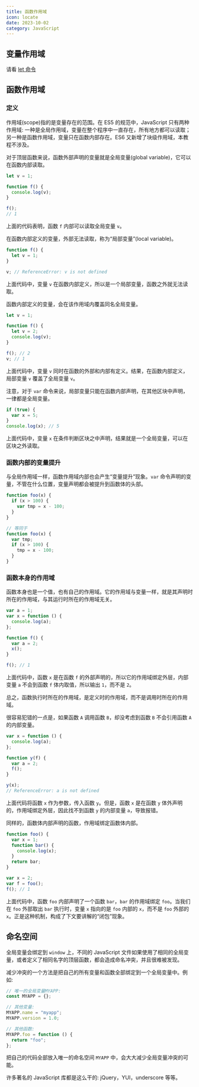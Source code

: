 ```yaml
---
title: 函数作用域
icon: locate
date: 2023-10-02
category: JavaScript
---
```


## 变量作用域

请看 [let 命令](../es6/let.md)

## 函数作用域

### 定义

作用域(scope)指的是变量存在的范围。在 ES5 的规范中，JavaScript 只有两种作用域: 一种是全局作用域，变量在整个程序中一直存在，所有地方都可以读取；另一种是函数作用域，变量只在函数内部存在。ES6 又新增了块级作用域，本教程不涉及。

对于顶层函数来说，函数外部声明的变量就是全局变量(global variable)，它可以在函数内部读取。

```js
let v = 1;

function f() {
  console.log(v);
}

f();
// 1
```

上面的代码表明，函数 `f` 内部可以读取全局变量 `v`。

在函数内部定义的变量，外部无法读取，称为“局部变量”(local variable)。

```js
function f() {
  let v = 1;
}

v; // ReferenceError: v is not defined
```

上面代码中，变量 `v` 在函数内部定义，所以是一个局部变量，函数之外就无法读取。

函数内部定义的变量，会在该作用域内覆盖同名全局变量。

```js
let v = 1;

function f() {
  let v = 2;
  console.log(v);
}

f(); // 2
v; // 1
```

上面代码中，变量 `v` 同时在函数的外部和内部有定义。结果，在函数内部定义，局部变量 `v` 覆盖了全局变量 `v`。

注意，对于 `var` 命令来说，局部变量只能在函数内部声明，在其他区块中声明，一律都是全局变量。

```js
if (true) {
  var x = 5;
}
console.log(x); // 5
```

上面代码中，变量 `x` 在条件判断区块之中声明，结果就是一个全局变量，可以在区块之外读取。

### 函数内部的变量提升

与全局作用域一样，函数作用域内部也会产生“变量提升”现象。`var` 命令声明的变量，不管在什么位置，变量声明都会被提升到函数体的头部。

```js
function foo(x) {
  if (x > 100) {
    var tmp = x - 100;
  }
}

// 等同于
function foo(x) {
  var tmp;
  if (x > 100) {
    tmp = x - 100;
  }
}
```

### 函数本身的作用域

函数本身也是一个值，也有自己的作用域。它的作用域与变量一样，就是其声明时所在的作用域，与其运行时所在的作用域无关。

```js
var a = 1;
var x = function () {
  console.log(a);
};

function f() {
  var a = 2;
  x();
}

f(); // 1
```

上面代码中，函数 `x` 是在函数 `f` 的外部声明的，所以它的作用域绑定外层，内部变量 `a` 不会到函数 `f` 体内取值，所以输出 `1`，而不是 `2`。

总之，函数执行时所在的作用域，是定义时的作用域，而不是调用时所在的作用域。

很容易犯错的一点是，如果函数 `A` 调用函数 `B`，却没考虑到函数 `B` 不会引用函数 `A` 的内部变量。

```js
var x = function () {
  console.log(a);
};

function y(f) {
  var a = 2;
  f();
}

y(x);
// ReferenceError: a is not defined
```

上面代码将函数 `x` 作为参数，传入函数 `y`。但是，函数 `x` 是在函数 `y` 体外声明的，作用域绑定外层，因此找不到函数 `y` 的内部变量 `a`，导致报错。

同样的，函数体内部声明的函数，作用域绑定函数体内部。

```js
function foo() {
  var x = 1;
  function bar() {
    console.log(x);
  }
  return bar;
}

var x = 2;
var f = foo();
f(); // 1
```

上面代码中，函数 `foo` 内部声明了一个函数 `bar`，`bar` 的作用域绑定 `foo`。当我们在 `foo` 外部取出 `bar` 执行时，变量 `x` 指向的是 `foo` 内部的 `x`，而不是 `foo` 外部的 `x`。正是这种机制，构成了下文要讲解的“闭包”现象。

## 命名空间

全局变量会绑定到 `window` 上，不同的 JavaScript 文件如果使用了相同的全局变量，或者定义了相同名字的顶层函数，都会造成命名冲突，并且很难被发现。

减少冲突的一个方法是把自己的所有变量和函数全部绑定到一个全局变量中。例如:

```js
// 唯一的全局变量MYAPP:
const MYAPP = {};

// 其他变量:
MYAPP.name = "myapp";
MYAPP.version = 1.0;

// 其他函数:
MYAPP.foo = function () {
  return "foo";
};
```

把自己的代码全部放入唯一的命名空间 `MYAPP` 中，会大大减少全局变量冲突的可能。

许多著名的 JavaScript 库都是这么干的: jQuery，YUI，underscore 等等。
